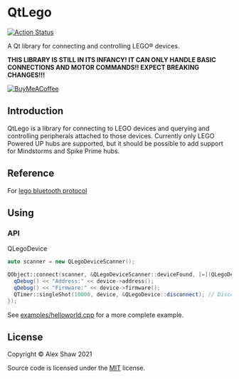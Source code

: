 # QtLego

[![Action Status](https://github.com/Symbitic/QtLego/workflows/build/badge.svg)](https://github.com/Symbitic/QtLego/actions)

A Qt library for connecting and controlling LEGO® devices.

**THIS LIBRARY IS STILL IN ITS INFANCY! IT CAN ONLY HANDLE BASIC CONNECTIONS AND MOTOR COMMANDS!! EXPECT BREAKING CHANGES!!!**

[![BuyMeACoffee](https://www.buymeacoffee.com/assets/img/custom_images/orange_img.png)](https://buymeacoff.ee/qh0rXkiCd)

## Introduction

QtLego is a library for connecting to LEGO devices and querying and controlling peripherals attached to those devices. Currently only LEGO Powered UP hubs are supported, but it should be possible to add support for Mindstorms and Spike Prime hubs.

## Reference
For [lego bluetooth protocol](https://github.com/LEGO/lego-ble-wireless-protocol-docs)

## Using

### API

QLegoDevice

```c++
auto scanner = new QLegoDeviceScanner();

QObject::connect(scanner, &QLegoDeviceScanner::deviceFound, [=](QLegoDevice *device) {
  qDebug() << "Address:" << device->address();
  qDebug() << "Firmware:" << device->firmware();
  QTimer::singleShot(10000, device, &QLegoDevice::disconnect); // Disconnect after 10 seconds.
});
```

See [examples/helloworld.cpp](./examples/helloworld.cpp) for a more complete example.

## License

Copyright © Alex Shaw 2021

Source code is licensed under the [MIT](LICENSE.md) license.
